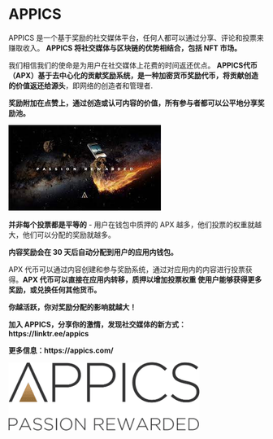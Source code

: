 # APPICS

<p>APPICS 是一个基于奖励的社交媒体平台，任何人都可以通过分享、评论和投票来赚取收入。 <strong>APPICS 将社交媒体与区块链的优势相结合，包括 NFT 市场。</strong></p>
<p>我们相信我们的使命是为用户在社交媒体上花费的时间返还优点。 <strong>APPICS代币（APX）基于去中心化的贡献奖励系统，是一种加密货币奖励代币，将贡献创造的价值返还给源头</strong>，即网络的创造者和管理者.</p>
<p><strong>奖励附加在点赞上，通过创造或认可内容的价值，所有参与者都可以公平地分享奖励池。</strong></p>

![shhs](shhs.png)




<p><strong>并非每个投票都是平等的</strong> - 用户在钱包中质押的 APX 越多，他们投票的权重就越大，他们可以分配的奖励就越多。</p>
<p><strong>内容奖励会在 30 天后自动分配到用户的应用内钱包。</strong></p>
<p>APX 代币可以通过内容创建和参与奖励系统，通过对应用内的内容进行投票获得。<strong>APX 代币可以直接在应用内转移，质押以增加投票权重</ strong> 使用户能够获得更多奖励，或兑换任何其他货币。</p>
<p><strong>你越活跃，你对奖励分配的影响就越大！</strong></p>
<p>加入 APPICS，分享你的激情，发现社交媒体的新方式：https://linktr.ee/appics</p>
<p>更多信息：https://appics.com/</p>

![下载](下载.png)


